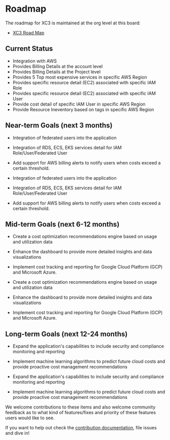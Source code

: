 # Roadmap

The roadmap for XC3 is maintained at the org level at this board:

- [XC3 Road Map](https://github.com/orgs/X-CBG/projects/65/views/1)

## Current Status

- Integration with AWS
- Provides Billing Details at the account level
- Provides Billing Details at the Project level
- Provides 5 Top most expensive services in specific AWS Region
- Provides specific resource detail (EC2) associated with specific IAM Role
- Provides specific resource detail (EC2) associated with specific IAM User 
- Provide cost detail of specific IAM User in specific AWS Region
- Provide Resource Ineventory based on tags in specific AWS Region 

## Near-term Goals (next 3 months)

- Integration of federated users into the application
- Integration of RDS, ECS, EKS services detail for IAM Role/User/Federated User 
- Add support for AWS billing alerts to notify users when costs exceed a certain threshold.


- Integration of federated users into the application
- Integration of RDS, ECS, EKS services detail for IAM Role/User/Federated User 
- Add support for AWS billing alerts to notify users when costs exceed a certain threshold.

## Mid-term Goals (next 6-12 months)

- Create a cost optimization recommendations engine based on usage and utilization data
- Enhance the dashboard to provide more detailed insights and data visualizations
- Implement cost tracking and reporting for Google Cloud Platform (GCP) and Microsoft Azure.


- Create a cost optimization recommendations engine based on usage and utilization data
- Enhance the dashboard to provide more detailed insights and data visualizations
- Implement cost tracking and reporting for Google Cloud Platform (GCP) and Microsoft Azure.

## Long-term Goals (next 12-24 months)

- Expand the application's capabilities to include security and compliance monitoring and reporting
- Implement machine learning algorithms to predict future cloud costs and provide proactive cost management recommendations


- Expand the application's capabilities to include security and compliance monitoring and reporting
- Implement machine learning algorithms to predict future cloud costs and provide proactive cost management recommendations



We welcome contributions to these items and also welcome community feedback as to what kind of features/fixes and priority of these features users would like to see. 

If you want to help out check the [contribution documentation](./CONTRIBUTING.md), file issues and dive in!
